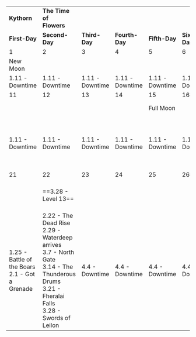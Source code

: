 |                                                     |                                                                                                                                                                   |                 |                 |                 |                 |                                     |                 |                 |                                                          |
| --------------------------------------------------- | ----------------------------------------------------------------------------------------------------------------------------------------------------------------- | --------------- | --------------- | --------------- | --------------- | ----------------------------------- | --------------- | --------------- | -------------------------------------------------------- |
| **Kythorn**                                         | **The Time of**  <br>**Flowers**                                                                                                                                  |                 |                 |                 |                 |                                     |                 |                 |                                                          |
| **First-Day**                                       | **Second-Day**                                                                                                                                                    | **Third-Day**   | **Fourth-Day**  | **Fifth-Day**   | **Sixth-Day**   | **Seventh-Day**                     | **Eight-Day**   | **Ninth-Day**   | **Tenth-Day**                                            |
| 1                                                   | 2                                                                                                                                                                 | 3               | 4               | 5               | 6               | 7                                   | 8               | 9               | 10                                                       |
| New Moon                                            |                                                                                                                                                                   |                 |                 |                 |                 |                                     |                 |                 |                                                          |
| 1.11 - Downtime                                     | 1.11 - Downtime                                                                                                                                                   | 1.11 - Downtime | 1.11 - Downtime | 1.11 - Downtime | 1.11 - Downtime | 1.11 - Downtime                     | 1.11 - Downtime | 1.11 - Downtime | 1.11 - Downtime                                          |
| 11                                                  | 12                                                                                                                                                                | 13              | 14              | 15              | 16              | 17                                  | 18              | 19              | 20                                                       |
|                                                     |                                                                                                                                                                   |                 |                 | Full Moon       |                 |                                     |                 |                 | Summer Solstice                                          |
| 1.11 - Downtime                                     | 1.11 - Downtime                                                                                                                                                   | 1.11 - Downtime | 1.11 - Downtime | 1.11 - Downtime | 1.11 - Downtime | 1.11 - Downtime                     | 1.11 - Downtime | 1.11 - Downtime | 1.11 - The ticking clock  <br>1.18 - Return to the Tower |
| 21                                                  | 22                                                                                                                                                                | 23              | 24              | 25              | 26              | 27                                  | 28              | 29              | 30                                                       |
|                                                     | ==3.28 - Level 13==                                                                                                                                               |                 |                 |                 |                 | ==Crystal Phial - Greater healing== |                 |                 |                                                          |
| 1.25 - Battle of the Boars  <br>2.1 - Got a Grenade | 2.22 - The Dead Rise  <br>2.29 - Waterdeep arrives  <br>3.7 - North Gate  <br>3.14 - The Thunderous Drums  <br>3.21 - Fheralai Falls  <br>3.28 - Swords of Leilon | 4.4 - Downtime  | 4.4 - Downtime  | 4.4 - Downtime  | 4.4 - Downtime  | 4.4 - Downtime                      | 4.4 - Downtime  | 4.4 - Downtime  | 4.4 - Downtime                                           |